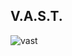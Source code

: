 ## V.A.S.T.

![vast](https://github.com/JesseShen27/TeamStatProject/assets/94657588/4cc04454-751e-4bce-b9ac-215c21dbb8f5)
